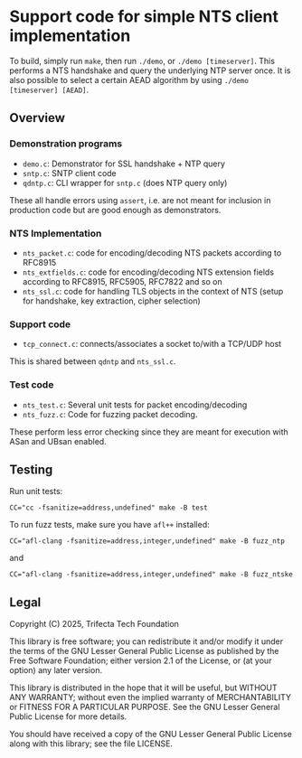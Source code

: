 Support code for simple NTS client implementation
=================================================

To build, simply run `make`, then run `./demo`, or `./demo [timeserver]`. This performs a NTS handshake and query the underlying NTP server once. It is also possible to select a certain AEAD algorithm by using `./demo [timeserver] [AEAD]`.

Overview
--------

### Demonstration programs
* `demo.c`: Demonstrator for SSL handshake + NTP query
* `sntp.c`: SNTP client code
* `qdntp.c`: CLI wrapper for `sntp.c` (does NTP query only)

These all handle errors using `assert`, i.e. are not meant for inclusion in production code but are good enough as demonstrators.

### NTS Implementation
* `nts_packet.c`: code for encoding/decoding NTS packets according to RFC8915
* `nts_extfields.c`: code for encoding/decoding NTS extension fields according to RFC8915, RFC5905, RFC7822 and so on
* `nts_ssl.c`: code for handling TLS objects in the context of NTS (setup for handshake, key extraction, cipher selection)

### Support code
* `tcp_connect.c`: connects/associates a socket to/with a TCP/UDP host

This is shared between `qdntp` and `nts_ssl.c`.

### Test code
* `nts_test.c`: Several unit tests for packet encoding/decoding
* `nts_fuzz.c`: Code for fuzzing packet decoding.

These perform less error checking since they are meant for execution with ASan and UBsan enabled.

Testing
-------
Run unit tests:
```
CC="cc -fsanitize=address,undefined" make -B test
```

To run fuzz tests, make sure you have `afl++` installed:
```
CC="afl-clang -fsanitize=address,integer,undefined" make -B fuzz_ntp
```
and
```
CC="afl-clang -fsanitize=address,integer,undefined" make -B fuzz_ntske
```

Legal
-----
Copyright (C) 2025, Trifecta Tech Foundation

This library is free software; you can redistribute it and/or
modify it under the terms of the GNU Lesser General Public
License as published by the Free Software Foundation; either
version 2.1 of the License, or (at your option) any later version.

This library is distributed in the hope that it will be useful,
but WITHOUT ANY WARRANTY; without even the implied warranty of
MERCHANTABILITY or FITNESS FOR A PARTICULAR PURPOSE.  See the GNU
Lesser General Public License for more details.

You should have received a copy of the GNU Lesser General Public
License along with this library; see the file LICENSE.

